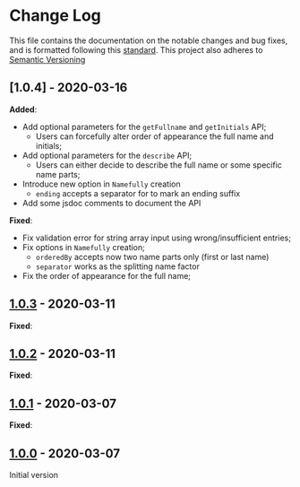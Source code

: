 # Change Log

This file contains the documentation on the notable changes and bug fixes, and
is formatted following this [standard](https://keepachangelog.com/en/1.0.0/).
This project also adheres to [Semantic Versioning](https://semver.org/)

## [1.0.4] - 2020-03-16

**Added**:

- Add optional parameters for the `getFullname` and `getInitials` API;
  - Users can forcefully alter order of appearance the full name and initials;
- Add optional parameters for the `describe` API;
  - Users can either decide to describe the full name or some specific name parts;
- Introduce new option in `Namefully` creation
  - `ending` accepts a separator for to mark an ending suffix
- Add some jsdoc comments to document the API

**Fixed**:

- Fix validation error for string array input using wrong/insufficient entries;
- Fix options in `Namefully` creation;
  - `orderedBy` accepts now two name parts only (first or last name)
  - `separator` works as the splitting name factor
- Fix the order of appearance for the full name;

## [1.0.3] - 2020-03-11

**Fixed**:

## [1.0.2] - 2020-03-11

**Fixed**:

## [1.0.1] - 2020-03-07

**Fixed**:

## [1.0.0] - 2020-03-07

Initial version

[1.0.3]: https://github.com/ralflorent/namefully/compare/v1.0.2...v1.0.3
[1.0.2]: https://github.com/ralflorent/namefully/compare/v1.0.1...v1.0.2
[1.0.1]: https://github.com/ralflorent/namefully/compare/v1.0.0...v1.0.1
[1.0.0]: https://github.com/ralflorent/namefully/releases/tag/v1.0.0
